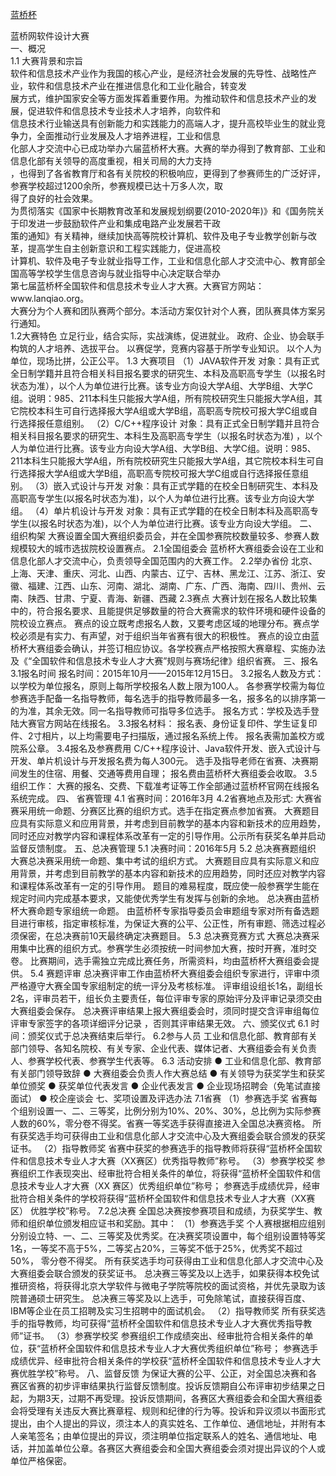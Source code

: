<a href="http://lx.lanqiao.org" > 蓝桥杯 </a> <br />
<head> 蓝桥网软件设计大赛 </head> <br />
一、概况 <br />
1.1 大赛背景和宗旨 <br />
软件和信息技术产业作为我国的核心产业，是经济社会发展的先导性、战略性产业，软件和信息技术产业在推进信息化和工业化融合，转变发 <br />展方式，维护国家安全等方面发挥着重要作用。为推动软件和信息技术产业的发展，促进软件和信息技术专业技术人才培养，向软件和<br />信息技术行业输送具有创新能力和实践能力的高端人才，提升高校毕业生的就业竞争力，全面推动行业发展及人才培养进程，工业和信息<br />化部人才交流中心已成功举办六届蓝桥杯大赛。大赛的举办得到了教育部、工业和信息化部有关领导的高度重视，相关司局的大力支持<br />，也得到了各省教育厅和各有关院校的积极响应，更得到了参赛师生的广泛好评，参赛学校超过1200余所，参赛规模已达十万多人次，取<br />得了良好的社会效果。
<br />为贯彻落实《国家中长期教育改革和发展规划纲要(2010-2020年)》和《国务院关于印发进一步鼓励软件产业和集成电路产业发展若干政<br />策的通知》有关精神，继续加快高等院校计算机、软件及电子专业教学创新与改革，提高学生自主创新意识和工程实践能力，促进高校<br />计算机、软件及电子专业就业指导工作，工业和信息化部人才交流中心、教育部全国高等学校学生信息咨询与就业指导中心决定联合举办<br />第七届蓝桥杯全国软件和信息技术专业人才大赛。大赛官方网站：www.lanqiao.org。
<br />大赛分为个人赛和团队赛两个部分。本活动方案仅针对个人赛，团队赛具体方案另行通知。
<br />1.2大赛特色
立足行业，结合实际，实战演练，促进就业。
政府、企业、协会联手构筑的人才培养、选拔平台。
以赛促学，竞赛内容基于所学专业知识。
以个人为单位，现场比拼，公正公平。
1.3 大赛项目
（1）JAVA软件开发
对象：具有正式全日制学籍并且符合相关科目报名要求的研究生、本科及高职高专学生（以报名时状态为准），以个人为单位进行比赛。该专业方向设大学A组、大学B组、大学C组。说明：985、211本科生只能报大学A组，所有院校研究生只能报大学A组，其它院校本科生可自行选择报大学A组或大学B组，高职高专院校可报大学C组或自行选择报任意组别。
（2）C/C++程序设计
对象：具有正式全日制学籍并且符合相关科目报名要求的研究生、本科生及高职高专学生（以报名时状态为准) ，以个人为单位进行比赛。该专业方向设大学A组、大学B组、大学C组。说明：985、211本科生只能报大学A组，所有院校研究生只能报大学A组，其它院校本科生可自行选择报大学A组或大学B组，高职高专院校可报大学C组或自行选择报任意组别。
（3）嵌入式设计与开发
对象：具有正式学籍的在校全日制研究生、本科及高职高专学生(以报名时状态为准)，以个人为单位进行比赛。该专业方向设大学组。
（4）单片机设计与开发
对象：具有正式学籍的在校全日制本科及高职高专学生(以报名时状态为准)，以个人为单位进行比赛。该专业方向设大学组。
二、组织构架
大赛设置全国大赛组织委员会，并在全国参赛院校数量较多、参赛人数规模较大的城市选拔院校设置赛点。
2.1全国组委会
蓝桥杯大赛组委会设在工业和信息化部人才交流中心，负责领导全国范围内的大赛工作。
2.2举办省份
北京、上海、天津、重庆、河北、山西、内蒙古、辽宁、吉林、黑龙江、江苏、浙江、安徽、福建、江西、山东、河南、湖北、湖南、广东、广西、海南、四川、贵州、云南、陕西、甘肃、宁夏、青海、新疆、西藏
2.3赛点
大赛计划在报名人数比较集中的，符合报名要求、且能提供足够数量的符合大赛需求的软件环境和硬件设备的院校设立赛点。 赛点的设立既考虑报名人数，又要考虑区域的地理分布。赛点学校必须是有实力、有声望，对于组织当年省赛有很大的积极性。 赛点的设立由蓝桥杯大赛组委会确认，并签订相应协议。各学校赛点严格按照大赛章程、实施办法及《“全国软件和信息技术专业人才大赛”规则与赛场纪律》组织省赛。
三、报名
3.1报名时间
报名时间：2015年10月——2015年12月15日。
3.2报名人数及方式：
以学校为单位报名，原则上每所学校报名人数上限为100人。
各参赛学校需为每位参赛选手配备一名指导教师，每名选手的指导教师最多一名，报多名的以排序第一的为准，其余无效。同一名指导教师可指导多位选手。 报名方式：学校及选手登陆大赛官方网站在线报名。
3.3报名材料：
报名表、身份证复印件、学生证复印件、2寸相片，以上均需要电子扫描版，通过报名系统上传。 报名表需加盖校方或院系公章。
3.4报名及参赛费用
C/C++程序设计、Java软件开发、嵌入式设计与开发、单片机设计与开发报名费为每人300元。
选手及指导老师在省赛、决赛期间发生的住宿、用餐、交通等费用自理； 报名费由蓝桥杯大赛组委会收取。
3.5组织工作：
大赛的报名、交费、下载准考证等工作全部通过蓝桥杯官网在线报名系统完成。
四、 省赛管理
4.1 省赛时间：2016年3月
4.2省赛地点及形式:
大赛省赛采用统一命题、分赛区比赛的组织方式。选手在指定赛点参加省赛。 大赛题目应具有实际意义和应用背景，并考虑到目前教学的基本内容和新技术的应用趋势，同时还应对教学内容和课程体系改革有一定的引导作用。公示所有获奖名单并启动监督反馈制度。
五、总决赛管理
5.1 决赛时间：2016年5月
5.2 总决赛赛题组织
大赛总决赛采用统一命题、集中考试的组织方式。
大赛题目应具有实际意义和应用背景，并考虑到目前教学的基本内容和新技术的应用趋势，同时还应对教学内容和课程体系改革有一定的引导作用。
题目的难易程度，既应使一般参赛学生能在规定时间内完成基本要求，又能使优秀学生有发挥与创新的余地。
总决赛由蓝桥杯大赛命题专家组统一命题。
由蓝桥杯专家指导委员会审题组专家对所有备选题目进行审核，指定审核标准，为保证大赛的公平、公正性，所有审题、筛选过程必须保密，在总决赛前10天最终确定决赛题目。
5.3 总决赛竞赛方式
大赛总决赛采用集中比赛的组织方式。参赛学生必须按统一时间参加大赛，按时开赛，准时交卷。
比赛期间，选手需独立完成比赛任务，所需资料，均由蓝桥杯大赛组委会提供。
5.4 赛题评审
总决赛评审工作由蓝桥杯大赛组委会组织专家进行，评审中须严格遵守大赛全国专家组制定的统一评分及考核标准。
评审组设组长1名，副组长2名，评审员若干，组长负主要责任，每位评审专家的原始评分及评审记录须交由大赛组委会保存。
总决赛评审结果上报大赛组委会时，须同时提交含评审组每位评审专家签字的各项详细评分记录 ，否则其评审结果无效。
六、颁奖仪式
6.1 时间：颁奖仪式于总决赛结束后举行。
6.2参与人员
工业和信息化部、教育部有关部门领导、各知名院校、有关专家、企业代表、媒体记者、大赛组委会有关负责人、参赛学校代表、参赛学生代表等。 
6.3 活动安排
● 工业和信息化部、教育部有关部门领导致辞
● 大赛组委会负责人作大赛总结
● 有关领导为获奖学生和获奖单位颁奖
● 获奖单位代表发言 
● 企业代表发言
● 企业现场招聘会（免笔试直接面试）
● 校企座谈会
七、奖项设置及评选办法
7.1省赛
（1）参赛选手奖
省赛每个组别设置一、二、三等奖，比例分别为10%、20%、30%，总比例为实际参赛人数的60%，零分卷不得奖。省赛一等奖选手获得直接进入全国总决赛资格。 所有获奖选手均可获得由工业和信息化部人才交流中心及大赛组委会联合颁发的获奖证书。 
（2）指导教师奖
省赛中获奖的参赛选手的指导教师将获得“蓝桥杯全国软件和信息技术专业人才大赛（XX赛区）优秀指导教师”称号。
（3）参赛学校奖
参赛组织工作表现突出、经审批符合相关条件的单位，将获得“蓝桥杯全国软件和信息技术专业人才大赛（XX 赛区）优秀组织单位”称号；
参赛选手成绩优异，经审批符合相关条件的学校将获得“蓝桥杯全国软件和信息技术专业人才大赛（XX赛区） 优胜学校”称号。
7.2总决赛
全国总决赛按参赛项目和成绩，为获奖学生、教师和组织单位颁发相应证书和奖励。其中：
（1）参赛选手奖
个人赛根据相应组别分别设立特、一、二、三等奖及优秀奖。在决赛奖项设置中，每个组别设置特等奖1名，一等奖不高于5%，二等奖占20%，三等奖不低于25%，优秀奖不超过50%， 零分卷不得奖。 
所有获奖选手均可获得由工业和信息化部人才交流中心及大赛组委会联合颁发的获奖证书。 总决赛三等奖及以上选手，如果获得本校免试推研资格，将获得北京大学软件与微电子学院等院校的面试资格，并优先录取为该院普通硕士研究生。 总决赛三等奖及以上选手，可免除笔试，直接获得百度、IBM等企业在员工招聘及实习生招聘中的面试机会。 
（2）指导教师奖
所有获奖选手的指导教师，均可获得“蓝桥杯全国软件和信息技术专业人才大赛优秀指导教师”证书。
（3）参赛学校奖
参赛组织工作成绩突出、经审批符合相关条件的单位，获“蓝桥杯全国软件和信息技术专业人才大赛优秀组织单位”称号；
参赛选手成绩优异、经审批符合相关条件的学校获“蓝桥杯全国软件和信息技术专业人才大赛优胜学校”称号。
八、监督反馈
为保证大赛的公平、公正，对全国总决赛和各赛区省赛的初步评审结果执行监督反馈制度。投诉反馈期自公布评审初步结果之日起，为期3天，过期不再受理。投诉反馈期间，各赛区大赛组委会和全国大赛组委会将受理有关违反大赛比赛章程、规则和纪律的行为等。投诉和异议须以书面形式提出，由个人提出的异议，须注本人的真实姓名、工作单位、通信地址，并附有本人亲笔签名；由单位提出的异议，须注明单位指定联系人的姓名、通信地址、电话，并加盖单位公章。各赛区大赛组委会和全国大赛组委会须对提出异议的个人或单位严格保密。
